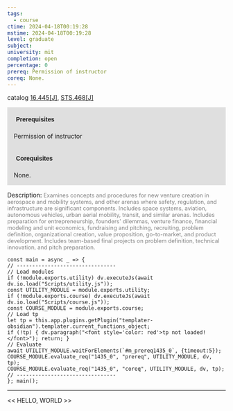 ```yaml
---
tags:
  - course
ctime: 2024-04-18T00:19:28
mstime: 2024-04-18T00:19:28
level: graduate
subject: 
university: mit
completion: open
percentage: 0
prereq: Permission of instructor
coreq: None.
---
```


catalog [16.445[J]](http://student.mit.edu/catalog/m16a.html#16.445), [STS.468[J]](http://student.mit.edu/catalog/mSTSb.html#STS.468)

<span style="display: block; padding: 15px; background-color: rgb(100, 100, 100, 0.2);"><font id="m_prereq1435_0" style="display: block; font-family: Arial, sans-serif; font-weight: bold; padding: 5px">Prerequisites</font><br><span id="prereq1435_0">Permission of instructor</span></span>
<span style="display: block; padding: 15px; background-color: rgb(100, 100, 100, 0.2);"><font id="m_coreq1435_0" style="display: block; font-family: Arial, sans-serif; font-weight: bold; padding: 5px">Corequisites</font><br><span id="coreq1435_0">None.</span></span>

<font style="">Description:</font>
<font style="color: grey; font-size: 0.8rem;">Examines concepts and procedures for new venture creation in aerospace and mobility systems, and other arenas where safety, regulation, and infrastructure are significant components. Includes space systems, aviation, autonomous vehicles, urban aerial mobility, transit, and similar arenas. Includes preparation for entrepreneurship, founders' dilemmas, venture finance, financial modeling and unit economics, fundraising and pitching, recruiting, problem definition, organizational creation, value proposition, go-to-market, and product development. Includes team-based final projects on problem definition, technical innovation, and pitch preparation.</font>

```dataviewjs
const main = async _ => {
// --------------------------------
// Load modules
if (!module.exports.utility) dv.executeJs(await dv.io.load("Scripts/utility.js"));
const UTILITY_MODULE = module.exports.utility;
if (!module.exports.course) dv.executeJs(await dv.io.load("Scripts/course.js"));
const COURSE_MODULE = module.exports.course;
// Load tp
let tp = this.app.plugins.getPlugin("templater-obsidian").templater.current_functions_object;
if (!tp) { dv.paragraph("<font style='color: red'>tp not loaded!</font>"); return; }
// Evaluate
await UTILITY_MODULE.waitForElements(`#m_prereq1435_0`, {timeout:5});
COURSE_MODULE.evaluate_req("1435_0", "prereq", UTILITY_MODULE, dv, tp);
COURSE_MODULE.evaluate_req("1435_0", "coreq", UTILITY_MODULE, dv, tp);
// --------------------------------
}; main();
```

---

<< HELLO, WORLD >>
